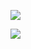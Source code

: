 


![](https://raw.githubusercontent.com/wiki/domlysz/blenderGIS/Blender-2.7x/tst.jpg)


![](https://raw.githubusercontent.com/wiki/domlysz/blenderGIS/Blender-2.8x/tst.jpg)
